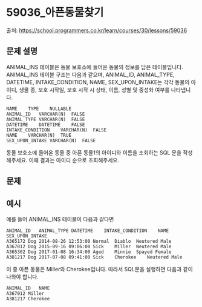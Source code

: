 # 59036\_아픈동물찾기

출처: https://school.programmers.co.kr/learn/courses/30/lessons/59036

## 문제 설명

ANIMAL_INS 테이블은 동물 보호소에 들어온 동물의 정보를 담은 테이블입니다. ANIMAL_INS 테이블 구조는 다음과 같으며, ANIMAL_ID, ANIMAL_TYPE, DATETIME, INTAKE_CONDITION, NAME, SEX_UPON_INTAKE는 각각 동물의 아이디, 생물 종, 보호 시작일, 보호 시작 시 상태, 이름, 성별 및 중성화 여부를 나타냅니다.

```
NAME	TYPE	NULLABLE
ANIMAL_ID	VARCHAR(N)	FALSE
ANIMAL_TYPE	VARCHAR(N)	FALSE
DATETIME	DATETIME	FALSE
INTAKE_CONDITION	VARCHAR(N)	FALSE
NAME	VARCHAR(N)	TRUE
SEX_UPON_INTAKE	VARCHAR(N)	FALSE
```

동물 보호소에 들어온 동물 중 아픈 동물1의 아이디와 이름을 조회하는 SQL 문을 작성해주세요. 이때 결과는 아이디 순으로 조회해주세요.

## 문제

## 예시

예를 들어 ANIMAL_INS 테이블이 다음과 같다면

```
ANIMAL_ID	ANIMAL_TYPE	DATETIME	INTAKE_CONDITION	NAME	SEX_UPON_INTAKE
A365172	Dog	2014-08-26 12:53:00	Normal	Diablo	Neutered Male
A367012	Dog	2015-09-16 09:06:00	Sick	Miller	Neutered Male
A365302	Dog	2017-01-08 16:34:00	Aged	Minnie	Spayed Female
A381217	Dog	2017-07-08 09:41:00	Sick	Cherokee	Neutered Male
```

이 중 아픈 동물은 Miller와 Cherokee입니다. 따라서 SQL문을 실행하면 다음과 같이 나와야 합니다.

```
ANIMAL_ID	NAME
A367012	Miller
A381217	Cherokee
```

